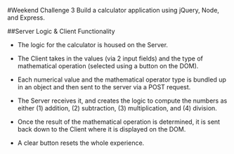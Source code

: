 #Weekend Challenge 3
Build a calculator application using jQuery, Node, and Express.

##Server Logic & Client Functionality
- The logic for the calculator is housed on the Server.
- The Client takes in the values (via 2 input fields) and the type of mathematical operation (selected using a button on the DOM).
- Each numerical value and the mathematical operator type is bundled up in an object and then sent to the server via a POST request.

- The Server receives it, and creates the logic to compute the numbers as either (1) addition, (2) subtraction, (3) multiplication, and (4) division.

- Once the result of the mathematical operation is determined, it is sent back down to the Client where it is displayed on the DOM.

- A clear button resets the whole experience.
